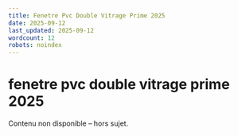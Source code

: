 ```yaml
---
title: Fenetre Pvc Double Vitrage Prime 2025
date: 2025-09-12
last_updated: 2025-09-12
wordcount: 12
robots: noindex
---
```


# fenetre pvc double vitrage prime 2025

Contenu non disponible – hors sujet.
